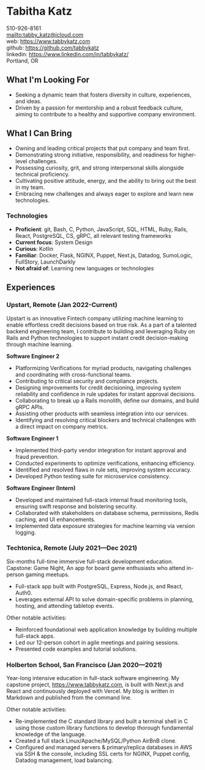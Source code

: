 # Tabitha Katz

510-926-8161  
<mailto:tabby_katz@icloud.com>  
web: <https://www.tabbykatz.com>  
github: <https://github.com/tabbykatz>  
linkedin: <https://www.linkedin.com/in/tabbykatz/>  
Portland, OR

## What I'm Looking For

- Seeking a dynamic team that fosters diversity in culture, experiences, and ideas.
- Driven by a passion for mentorship and a robust feedback culture, aiming to contribute to a healthy and supportive company environment.

## What I Can Bring

- Owning and leading critical projects that put company and team first.
- Demonstrating strong initiative, responsibility, and readiness for higher-level challenges.
- Possessing curiosity, grit, and strong interpersonal skills alongside technical proficiency.
- Cultivating positive attitude, energy, and the ability to bring out the best in my team.
- Embracing new challenges and always eager to explore and learn new technologies.

### Technologies

- **Proficient**: git, Bash, C, Python, JavaScript, SQL, HTML, Ruby, Rails, React, PostgreSQL, CS, gRPC, all relevant testing frameworks
- **Current focus**: System Design
- **Curious**: Kotlin
- **Familiar**: Docker, Flask, NGINX, Puppet, Next.js, Datadog, SumoLogic, FullStory, LaunchDarkly
- **Not afraid of**: Learning new languages or technologies

## Experiences

### Upstart, Remote (Jan 2022-Current)
Upstart is an innovative Fintech company utilizing machine learning to enable effortless credit decisions based on true risk. As a part of a talented backend engineering team, I contribute to building and leveraging Ruby on Rails and Python technologies to support instant credit decision-making through machine learning.

**Software Engineer 2**

- Platformizing Verifications for myriad products, navigating challenges and coordinating with cross-functional teams.
- Contributing to critical security and compliance projects.
- Designing improvements for credit decisioning, improving system reliability and confidence in rule updates for instant approval decisions.
- Collaborating to break up a Rails monolith, define our domains, and build gRPC APIs.
- Assisting other products with seamless integration into our services.
- Identifying and resolving critical blockers and technical challenges with a direct impact on company metrics.

**Software Engineer 1**

- Implemented third-party vendor integration for instant approval and fraud prevention.
- Conducted experiments to optimize verifications, enhancing efficiency.
- Identified and resolved flaws in rule sets, improving system accuracy.
- Developed Python testing suite for microservice consistency.

**Software Engineer (Intern)**

- Developed and maintained full-stack internal fraud monitoring tools, ensuring swift response and bolstering security.
- Collaborated with stakeholders on database schema, permissions, Redis caching, and UI enhancements.
- Implemented data exposure strategies for machine learning via version logging.

### Techtonica, Remote (July 2021—Dec 2021)

Six-months full-time immersive full-stack development education. Capstone: Game Night, An app for board game enthusiasts who attend in-person gaming meetups.

- Full-stack app built with PostgreSQL, Express, Node.js, and React, Auth0.
- Leverages external API to solve domain-specific problems in planning, hosting, and attending tabletop events.

Other notable activities:

- Reinforced foundational web application knowledge by building multiple full-stack apps.
- Led our 12-person cohort in agile meetings and pairing sessions.
- Presented code examples and tutorial solutions.

### Holberton School, San Francisco (Jan 2020—2021)

Year-long intensive education in full-stack software engineering. My capstone project, <https://www.tabbykatz.com>, is built with Next.js and React and continuously deployed with Vercel. My blog is written in Markdown and published from the command line.

Other notable activities:

- Re-implemented the C standard library and built a terminal shell in C using those custom library functions to develop thorough fundamental knowledge of the language.
- Created a full stack Linux/Apache/MySQL/Python AirBnB clone.
- Configured and managed servers & primary/replica databases in AWS via SSH & the console, including SSL certs for NGINX, Puppet config, Datadog management, load balancing.
